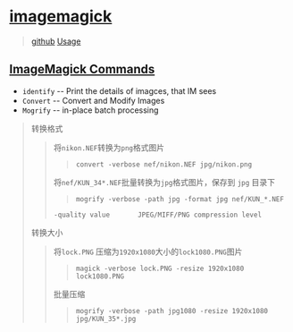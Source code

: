 # [imagemagick](https://imagemagick.org/index.php)

> [github](https://github.com/ImageMagick)
> [Usage](https://imagemagick.org/Usage/)

## [ImageMagick Commands](https://imagemagick.org/Usage/basics/#im_commands)

- `identify` -- Print the details of imagces, that IM sees
- `Convert` -- Convert and Modify Images
- `Mogrify` -- in-place batch processing

> 转换格式
> > 将`nikon.NEF`转换为`png`格式图片
> > > `convert -verbose nef/nikon.NEF jpg/nikon.png`
> >
> > 将`nef/KUN_34*.NEF`批量转换为`jpg`格式图片，保存到 `jpg` 目录下
> > > `mogrify -verbose -path jpg -format jpg nef/KUN_*.NEF`
> >
> > `-quality value       JPEG/MIFF/PNG compression level`
>
> 转换大小
> > 将`lock.PNG` 压缩为`1920x1080`大小的`lock1080.PNG`图片
> > > `magick -verbose lock.PNG -resize 1920x1080 lock1080.PNG`
> >
> > 批量压缩
> > > `mogrify -verbose -path jpg1080 -resize 1920x1080 jpg/KUN_35*.jpg`
